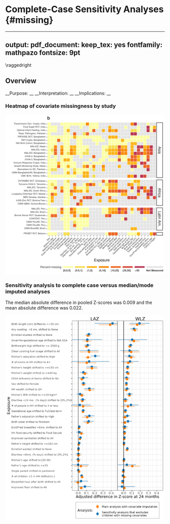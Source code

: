 # Complete-Case Sensitivity Analyses {#missing}

---
output:
  pdf_document:
    keep_tex: yes
fontfamily: mathpazo
fontsize: 9pt
---


\raggedright




## Overview

__Purpose: __
__Interpretation: __
__Implications: __



### Heatmap of covariate missingness by study

![](figures//risk-factor/fig-rf-cov-missigness-heatmap.png)<!-- -->


### Sensitivity analysis to complete case versus median/mode imputed analyses

The median absolute difference in pooled Z-scores was 0.009 and the mean absolute difference was 0.022.

![](figures//risk-factor/PIE_CC_sens.png)<!-- -->




